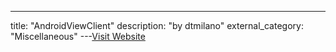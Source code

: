 ---
title: "AndroidViewClient"
description: "by dtmilano"
external_category: "Miscellaneous"
---[Visit Website](https://github.com/dtmilano/AndroidViewClient/)


